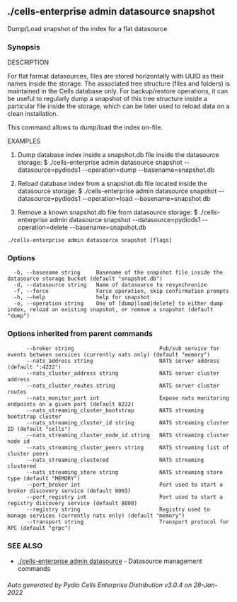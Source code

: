 ## ./cells-enterprise admin datasource snapshot

Dump/Load snapshot of the index for a flat datasource

### Synopsis


DESCRIPTION

  For flat format datasources, files are stored horizontally with UUID as their names inside the storage. 
  The associated tree structure (files and folders) is maintained in the Cells database only.
  For backup/restore operations, it can be useful to regularly dump a snapshot of this tree structure inside a 
  particular file inside the storage, which can be later used  to reload data on a clean installation.

  This command allows to dump/load the index on-file.

EXAMPLES

  1. Dump database index inside a snapshot.db file inside the datasource storage:
  $ ./cells-enterprise admin datasource snapshot --datasource=pydiods1 --operation=dump --basename=snapshot.db

  2. Reload database index from a snapshot.db file located inside the datasource storage:
  $ ./cells-enterprise admin datasource snapshot --datasource=pydiods1 --operation=load --basename=snapshot.db

  3. Remove a known snapshot.db file from datasource storage:
  $ ./cells-enterprise admin datasource snapshot --datasource=pydiods1 --operation=delete --basename=snapshot.db



```
./cells-enterprise admin datasource snapshot [flags]
```

### Options

```
  -b, --basename string     Basename of the snapshot file inside the datasource storage bucket (default "snapshot.db")
  -d, --datasource string   Name of datasource to resynchronize
  -f, --force               Force operation, skip confirmation prompts
  -h, --help                help for snapshot
  -o, --operation string    One of [dump|load|delete] to either dump index, reload an existing snapshot, or remove a snapshot (default "dump")
```

### Options inherited from parent commands

```
      --broker string                           Pub/sub service for events between services (currently nats only) (default "memory")
      --nats_address string                     NATS server address (default ":4222")
      --nats_cluster_address string             NATS server cluster address
      --nats_cluster_routes string              NATS server cluster routes
      --nats_monitor_port int                   Expose nats monitoring endpoints on a given port (default 8222)
      --nats_streaming_cluster_bootstrap        NATS streaming bootstrap cluster
      --nats_streaming_cluster_id string        NATS streaming cluster ID (default "cells")
      --nats_streaming_cluster_node_id string   NATS streaming cluster node id
      --nats_streaming_cluster_peers string     NATS streaming list of cluster peers
      --nats_streaming_clustered                NATS streaming clustered
      --nats_streaming_store string             NATS streaming store type (default "MEMORY")
      --port_broker int                         Port used to start a broker discovery service (default 8003)
      --port_registry int                       Port used to start a registry discovery service (default 8000)
      --registry string                         Registry used to manage services (currently nats only) (default "memory")
      --transport string                        Transport protocol for RPC (default "grpc")
```

### SEE ALSO

* [./cells-enterprise admin datasource](./cells-enterprise-admin-datasource)	 - Datasource management commands

###### Auto generated by Pydio Cells Enterprise Distribution v3.0.4 on 28-Jan-2022
